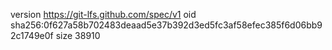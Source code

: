 version https://git-lfs.github.com/spec/v1
oid sha256:0f627a58b702483deaad5e37b392d3ed5fc3af58efec385f6d06bb92c1749e0f
size 38910
